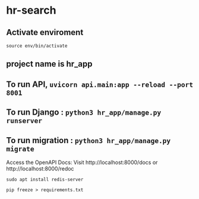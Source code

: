 # hr-search

## Activate enviroment  

`source env/bin/activate`

## project name is hr_app

## To run API, `uvicorn api.main:app --reload --port 8001`

## To run Django : `python3 hr_app/manage.py runserver`

## To run migration : `python3 hr_app/manage.py migrate`

Access the OpenAPI Docs: Visit http://localhost:8000/docs or http://localhost:8000/redoc

`sudo apt install redis-server`

`pip freeze > requirements.txt`